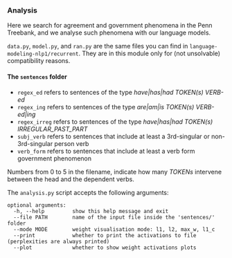 ### Analysis
Here we search for agreement and government phenomena in the Penn Treebank, and we analyse such phenomena with our language models.

`data.py`, `model.py`, and `ran.py` are the same files you can find in `language-modeling-nlp1/recurrent`. 
They are in this module only for (not unsolvable) compatibility reasons.

#### The `sentences` folder
- `regex_ed` refers to sentences of the type _have|has|had TOKEN(s) VERB-ed_
- `regex_ing` refers to sentences of the type _are|am|is TOKEN(s) VERB-ed|ing_ 
- `regex_irreg` refers to sentences of the type _have|has|had TOKEN(s) IRREGULAR_PAST_PART_
- `subj_verb` refers to sentences that include at least a 3rd-singular or non-3rd-singular person verb
- `verb_form` refers to sentences that include at least a verb form government phenomenon

Numbers from 0 to 5 in the filename, indicate how many _TOKENs_ intervene between the head and the dependent verbs.


The `analysis.py` script accepts the following arguments:

```
optional arguments:
  -h, --help         show this help message and exit
  --file PATH        name of the input file inside the 'sentences/' folder
  --mode MODE        weight visualisation mode: l1, l2, max_w, l1_c
  --print            whether to print the activations to file (perplexities are always printed)
  --plot             whether to show weight activations plots
```
